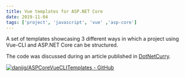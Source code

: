 ```yaml
---
title: Vue templates for ASP.NET Core
date: 2019-11-04
tags: ['project', 'javascript', 'vue' ,'asp-core']
---
```


A set of templates showcasing 3 different ways in which a project using Vue-CLI and ASP.NET Core can be structured.

The code was discussed during an article published in [DotNetCurry](https://www.dotnetcurry.com/ShowArticle.aspx?ID=1500).

[![danijg/ASPCoreVueCLITemplates - GitHub](https://gh-card.dev/repos/danijg/ASPCoreVueCLITemplates.svg?fullname=)](https://github.com/danijg/ASPCoreVueCLITemplates)
